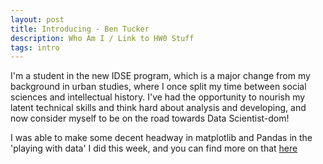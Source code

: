 ```yaml
---
layout: post
title: Introducing - Ben Tucker
description: Who Am I / Link to HW0 Stuff
tags: intro
---
```


I'm a student in the new IDSE program, which is a major change from my background in urban studies, where I once split my time between social sciences and intellectual history. I've had the opportunity to nourish my latent technical skills and think hard about analysis and developing, and now consider myself to be on the road towards Data Scientist-dom!

I was able to make some decent headway in matplotlib and Pandas in the 'playing with data' I did this week, and you can find more on that [here](https://github.com/malecki/edav/tree/gh-pages/projects/popgraph/bht-hw-0.md)